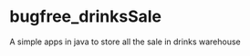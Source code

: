 bugfree_drinksSale
==================

A simple apps in java to store all the sale in drinks warehouse
